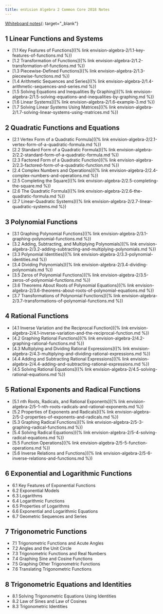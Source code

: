 ```yaml
---
title: enVision Algebra 2 Common Core 2018 Notes
---
```


[Whiteboard notes](https://1drv.ms/o/c/c4097c61e06a2b97/EpojsyS4IFdOp0qZoDZdHikBZAinLWQ3ncbWjBZVKo0vtQ?e=5egVmL){: target="_blank"}

## 1 Linear Functions and Systems

- [1.1 Key Features of Functions]({% link envision-algebra-2/1.1-key-features-of-functions.md %})
- [1.2 Transformation of Functions]({% link envision-algebra-2/1.2-transformation-of-functions.md %})
- [1.3 Piecewise-Defined Functions]({% link envision-algebra-2/1.3-piecewise-functions.md %})
- [1.4 Arithmetic Sequences and Series]({% link envision-algebra-2/1.4-arithmetic-sequences-and-series.md %})
- [1.5 Solving Equations and Inequalities By Graphing]({% link envision-algebra-2/1.5-solving-equations-and-inequalities-by-graphing.md %})
- [1.6 Linear Systems]({% link envision-algebra-2/1.6-example-3.md %})
- [1.7 Solving Linear Systems Using Matrices]({% link envision-algebra-2/1.7-solving-linear-systems-using-matrices.md %})

## 2 Quadratic Functions and Equations

- [2.1 Vertex Form of a Quadratic Formula]({% link envision-algebra-2/2.1-vertex-form-of-a-quadratic-formula.md %})
- [2.2 Standard Form of a Quadratic Formula]({% link envision-algebra-2/2.2-standard-form-of-a-quadratic-formula.md %})
- [2.3 Factored Form of a Quadratic Function]({% link envision-algebra-2/2.3-factored-form-of-a-quadratic-function.md %})
- [2.4 Complex Numbers and Operations]({% link envision-algebra-2/2.4-complex-numbers-and-operations.md %})
- [2.5 Completing the Square]({% link envision-algebra-2/2.5-completing-the-square.md %})
- [2.6 The Quadratic Formula]({% link envision-algebra-2/2.6-the-quadratic-formula.md %})
- [2.7 Linear-Quadratic Systems]({% link envision-algebra-2/2.7-linear-quadratic-systems.md %})

## 3 Polynomial Functions

- [3.1 Graphing Polynomial Functions]({% link envision-algebra-2/3.1-graphing-polynomial-functions.md %})
- [3.2 Adding, Subtracting, and Multiplying Polynomials]({% link envision-algebra-2/3.2-adding-subtracting-and-multiplying-polynomials.md %})
- [3.3 Polynomial Identities]({% link envision-algebra-2/3.3-polynomial-identities.md %})
- [3.4 Dividing Polynomials]({% link envision-algebra-2/3.4-dividing-polynomials.md %})
- [3.5 Zeros of Polynomial Functions]({% link envision-algebra-2/3.5-zeros-of-polynomial-functions.md %})
- [3.6 Theorems About Roots of Polynomial Equations]({% link envision-algebra-2/3.6-theorems-about-roots-of-polynomial-equations.md %})
- [3.7 Transformations of Polynomial Functions]({% link envision-algebra-2/3.7-transformations-of-polynomial-functions.md %})

## 4 Rational Functions

- [4.1 Inverse Variation and the Reciprocal Function]({% link envision-algebra-2/4.1-inverse-variation-and-the-reciprocal-function.md %})
- [4.2 Graphing Rational Functions]({% link envision-algebra-2/4.2-graphing-rational-functions.md %})
- [4.3 Multiplying and Dividing Rational Expressions]({% link envision-algebra-2/4.3-multiplying-and-dividing-rational-expressions.md %})
- [4.4 Adding and Subtracting Rational Expressions]({% link envision-algebra-2/4.4-adding-and-subtracting-rational-expressions.md %})
- [4.5 Solving Rational Equations]({% link envision-algebra-2/4.5-solving-rational-equations.md %})

## 5 Rational Exponents and Radical Functions

- [5.1 𝘯th Roots, Radicals, and Rational Exponents]({% link envision-algebra-2/5-1-nth-roots-radicals-and-rational-exponents.md %})
- [5.2 Properties of Exponents and Radicals]({% link envision-algebra-2/5-2-properties-of-exponents-and-radicals.md %})
- [5.3 Graphing Radical Functions]({% link envision-algebra-2/5-3-graphing-radical-functions.md %})
- [5.4 Solving Radical Equations]({% link envision-algebra-2/5-4-solving-radical-equations.md %})
- [5.5 Function Operations]({% link envision-algebra-2/5-5-function-operations.md %})
- [5.6 Inverse Relations and Functions]({% link envision-algebra-2/5-6-inverse-relations-and-functions.md %})

## 6 Exponential and Logarithmic Functions

- 6.1 Key Features of Exponential Functions
- 6.2 Exponential Models
- 6.3 Logarithms
- 6.4 Logarithmic Functions
- 6.5 Properties of Logarithms
- 6.6 Exponential and Logarithmic Equations
- 6.7 Geometric Sequences and Series

## 7 Trigonometric Functions

- 7.1 Trigonometric Functions and Acute Angles
- 7.2 Angles and the Unit Circle
- 7.3 Trigonometric Functions and Real Numbers
- 7.4 Graphing Sine and Cosine Functions
- 7.5 Graphing Other Trigonometric Functions
- 7.6 Translating Trigonometric Functions

## 8 Trigonometric Equations and Identities

- 8.1 Solving Trigonometric Equations Using Identities
- 8.2 Law of Sines and Law of Cosines
- 8.3 Trigonometric Identities

